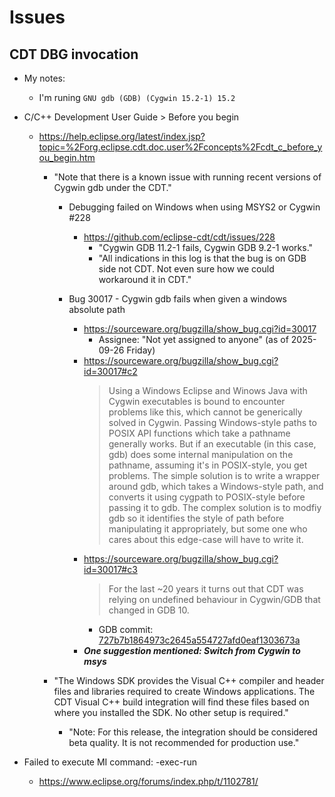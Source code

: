
# Issues

## CDT DBG invocation

- My notes:
  + I'm runing ```GNU gdb (GDB) (Cygwin 15.2-1) 15.2```


- C/C++ Development User Guide > Before you begin
  + https://help.eclipse.org/latest/index.jsp?topic=%2Forg.eclipse.cdt.doc.user%2Fconcepts%2Fcdt_c_before_you_begin.htm
    * "Note that there is a known issue with running recent versions of Cygwin gdb under the CDT."

      * Debugging failed on Windows when using MSYS2 or Cygwin #228
        * https://github.com/eclipse-cdt/cdt/issues/228
          * "Cygwin GDB 11.2-1 fails, Cygwin GDB 9.2-1 works."
          * "All indications in this log is that the bug is on GDB side not CDT. Not even sure how we could workaround it in CDT."

      * Bug 30017 - Cygwin gdb fails when given a windows absolute path
        * https://sourceware.org/bugzilla/show_bug.cgi?id=30017    
          * Assignee: "Not yet assigned to anyone" (as of 2025-09-26 Friday)
        * https://sourceware.org/bugzilla/show_bug.cgi?id=30017#c2
          > Using a Windows Eclipse and Winows Java with Cygwin executables is bound to encounter problems like this, which cannot be generically solved in Cygwin.
          > Passing Windows-style paths to POSIX API functions which take a pathname generally works.
          > But if an executable (in this case, gdb) does some internal manipulation on the pathname, assuming it's in POSIX-style, you get problems.
          > The simple solution is to write a wrapper around gdb, which takes a Windows-style path, and converts it using cygpath to POSIX-style before passing it to gdb.
          > The complex solution is to modfiy gdb so it identifies the style of path before manipulating it appropriately, but some one who cares about this edge-case will have to write it.
        * https://sourceware.org/bugzilla/show_bug.cgi?id=30017#c3
          > For the last ~20 years it turns out that CDT was relying on undefined behaviour in Cygwin/GDB that changed in GDB 10.
          * GDB commit: [727b7b1864973c2645a554727afd0eaf1303673a](https://sourceware.org/git/?p=binutils-gdb.git;a=commitdiff;h=727b7b1864973c2645a554727afd0eaf1303673a)
        * ___One suggestion mentioned: Switch from Cygwin to msys___

    * "The Windows SDK provides the Visual C++ compiler and header files and libraries required to create Windows applications. The CDT Visual C++ build integration will find these files based on where you installed the SDK. No other setup is required."
      * "Note: For this release, the integration should be considered beta quality. It is not recommended for production use."


- Failed to execute MI command: -exec-run
  + https://www.eclipse.org/forums/index.php/t/1102781/
  
